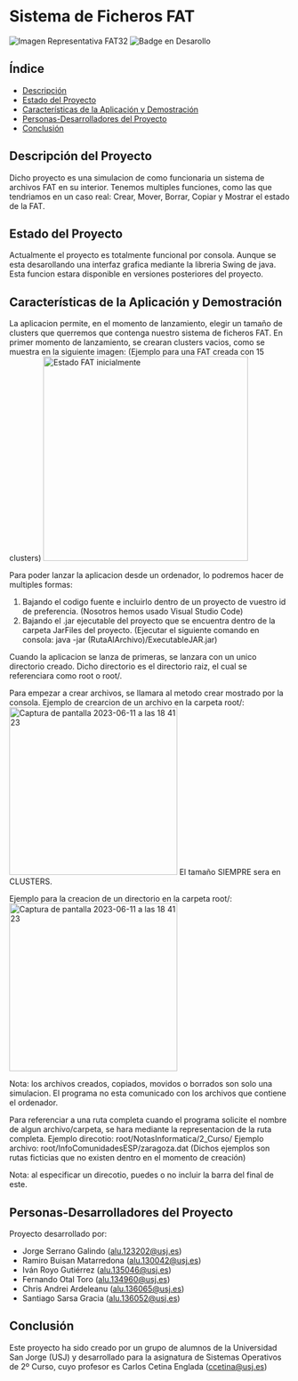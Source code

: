 # Sistema de Ficheros FAT

![Imagen Representativa FAT32](https://user-images.githubusercontent.com/118160820/233442146-e6103875-f7a8-49fe-bd86-7612f3c2f620.png)
![Badge en Desarollo](https://img.shields.io/badge/STATUS-EN%20DESAROLLO-green)

## Índice

- [Descripción](#descripción)
- [Estado del Proyecto](#estado-del-proyecto)
- [Características de la Aplicación y Demostración](#características-de-la-aplicación-y-demostración)
- [Personas-Desarrolladores del Proyecto](#personas-desarrolladores-del-proyecto)
- [Conclusión](#conclusión)

## Descripción del Proyecto

Dicho proyecto es una simulacion de como funcionaria un sistema de archivos FAT en su interior. Tenemos multiples funciones, como las que tendriamos en un caso real: Crear, Mover, Borrar, Copiar y Mostrar el estado de la FAT.

## Estado del Proyecto

Actualmente el proyecto es totalmente funcional por consola. Aunque se esta desarollando una interfaz grafica mediante la libreria Swing de java. Esta funcion estara disponible en versiones posteriores del proyecto.

## Características de la Aplicación y Demostración

La aplicacion permite, en el momento de lanzamiento, elegir un tamaño de clusters que querremos que contenga nuestro sistema de ficheros FAT.
En primer momento de lanzamiento, se crearan clusters vacios, como se muestra en la siguiente imagen:
(Ejemplo para una FAT creada con 15 clusters)
<img width="368" alt="Estado FAT inicialmente" src="https://github.com/Yorrryiii/PracticaSSOO/assets/118160820/4f3408dd-2522-472b-bd8e-b616a4e52fb1">

Para poder lanzar la aplicacion desde un ordenador, lo podremos hacer de multiples formas:
1. Bajando el codigo fuente e incluirlo dentro de un proyecto de vuestro id de preferencia. (Nosotros hemos usado Visual Studio Code)
2. Bajando el .jar ejecutable del proyecto que se encuentra dentro de la carpeta JarFiles del proyecto. (Ejecutar el siguiente comando en consola: java -jar (RutaAlArchivo)/ExecutableJAR.jar)

Cuando la aplicacion se lanza de primeras, se lanzara con un unico directorio creado. Dicho directorio es el directorio raiz, el cual se referenciara como root o root/.

Para empezar a crear archivos, se llamara al metodo crear mostrado por la consola. Ejemplo de crearcion de un archivo en la carpeta root/:
<img width="302" alt="Captura de pantalla 2023-06-11 a las 18 41 23" src="https://github.com/Yorrryiii/PracticaSSOO/assets/118160820/a7158910-3e68-462f-9184-54e1411b3ab7">
El tamaño SIEMPRE sera en CLUSTERS.

Ejemplo para la creacion de un directorio en la carpeta root/:
<img width="302" alt="Captura de pantalla 2023-06-11 a las 18 41 23" src="https://github.com/Yorrryiii/PracticaSSOO/assets/118160820/2cf78873-ee7d-4a5f-bd53-5179ea5a4441">

Nota: los archivos creados, copiados, movidos o borrados son solo una simulacion. El programa no esta comunicado con los archivos que contiene el ordenador.

Para referenciar a una ruta completa cuando el programa solicite el nombre de algun archivo/carpeta, se hara mediante la representacion de la ruta completa.
Ejemplo direcotio: root/NotasInformatica/2_Curso/
Ejemplo archivo: root/InfoComunidadesESP/zaragoza.dat
(Dichos ejemplos son rutas ficticias que no existen dentro en el momento de creación)

Nota: al especificar un direcotio, puedes o no incluir la barra del final de este.

## Personas-Desarrolladores del Proyecto

Proyecto desarrollado por:

- Jorge Serrano Galindo (alu.123202@usj.es)
- Ramiro Buisan Matarredona (alu.130042@usj.es)
- Iván Royo Gutiérrez (alu.135046@usj.es)
- Fernando Otal Toro (alu.134960@usj.es)
- Chris Andrei Ardeleanu (alu.136065@usj.es)
- Santiago Sarsa Gracia (alu.136052@usj.es)


## Conclusión

Este proyecto ha sido creado por un grupo de alumnos de la Universidad San Jorge (USJ) y desarrollado para la asignatura de Sistemas Operativos de 2º Curso, cuyo profesor es Carlos Cetina Englada (ccetina@usj.es)
